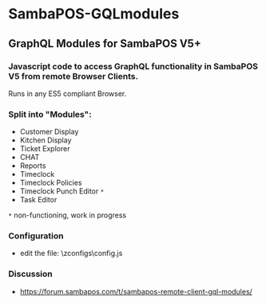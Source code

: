 # SambaPOS-GQLmodules

## GraphQL Modules for SambaPOS V5+

### Javascript code to access GraphQL functionality in SambaPOS V5 from remote Browser Clients.

Runs in any ES5 compliant Browser.

### Split into "Modules":

 - Customer Display
 - Kitchen Display
 - Ticket Explorer
 - CHAT
 - Reports
 - Timeclock
 - Timeclock Policies
 - Timeclock Punch Editor `*`
 - Task Editor
 
`*` non-functioning, work in progress

### Configuration

 - edit the file: \zconfigs\config.js

### Discussion

 - https://forum.sambapos.com/t/sambapos-remote-client-gql-modules/
